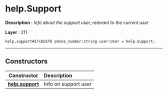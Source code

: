 # help.Support

**Description** : *Info about the support user, relevant to the current user*

**Layer** : 211

```tl
help.support#17c6b5f6 phone_number:string user:User = help.Support;
```

---

## Constructors

| Constructor | Description |
| :---: | :--- |
| [**help.support**](constructor/help.support) | Info on support user |